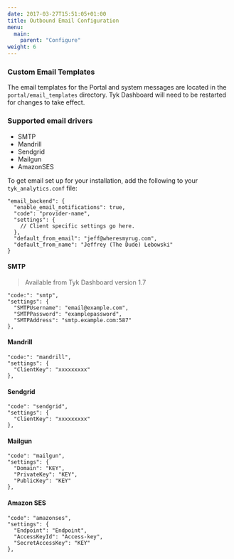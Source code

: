 ```yaml
---
date: 2017-03-27T15:51:05+01:00
title: Outbound Email Configuration
menu:
  main:
    parent: "Configure"
weight: 6 
---
```


### Custom Email Templates

The email templates for the Portal and system messages are located in the `portal/email_templates` directory. 
Tyk Dashboard will need to be restarted for changes to take effect.

### Supported email drivers

* SMTP
* Mandrill
* Sendgrid
* Mailgun
* AmazonSES

To get email set up for your installation, add the following to your `tyk_analytics.conf` file:

```{.copyWrapper}
"email_backend": {
  "enable_email_notifications": true,
  "code": "provider-name",
  "settings": {
    // Client specific settings go here.
  },
  "default_from_email": "jeff@wheresmyrug.com",
  "default_from_name": "Jeffrey (The Dude) Lebowski"
}
```

#### SMTP

> Available from Tyk Dashboard version 1.7

```{.copyWrapper}
"code:": "smtp",
"settings": {
  "SMTPUsername": "email@example.com",
  "SMTPPassword": "examplepassword",
  "SMTPAddress": "smtp.example.com:587"
},
```

#### Mandrill

```{.copyWrapper}
"code:": "mandrill",
"settings": {
  "ClientKey": "xxxxxxxxx"
},
```

#### Sendgrid

```{.copyWrapper}
"code": "sendgrid",
"settings": {
  "ClientKey": "xxxxxxxxx"
},
```

#### Mailgun

```{.copyWrapper}
"code": "mailgun",
"settings": {
  "Domain": "KEY",
  "PrivateKey": "KEY",
  "PublicKey": "KEY"
},
```

#### Amazon SES

```{.copyWrapper}
"code": "amazonses",
"settings": {
  "Endpoint": "Endpoint",
  "AccessKeyId": "Access-key",
  "SecretAccessKey": "KEY"
},
```
